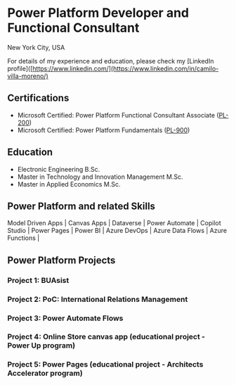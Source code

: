 # Power Platform Developer and Functional Consultant
New York City, USA

For details of my experience and education, please check my [LinkedIn profile]([https://www.linkedin.com/](https://www.linkedin.com/in/camilo-villa-moreno/) 

## Certifications
- Microsoft Certified: Power Platform Functional Consultant Associate ([PL-200](https://learn.microsoft.com/api/credentials/share/en-us/camilovillam/7E93DCEB794FFFD8?sharingId=2FEA0D547B3520DC)) 
- Microsoft Certified: Power Platform Fundamentals ([PL-900](https://learn.microsoft.com/api/credentials/share/en-us/camilovillam/512AE2FB181DCE59?sharingId=2FEA0D547B3520DC)) 
    
## Education
- Electronic Engineering B.Sc.
- Master in Technology and Innovation Management M.Sc.
- Master in Applied Economics M.Sc.

## Power Platform and related Skills
Model Driven Apps | Canvas Apps | Dataverse | Power Automate | Copilot Studio | Power Pages | Power BI | Azure DevOps | Azure Data Flows | Azure Functions |
  
## Power Platform Projects

### Project 1: BUAsist

### Project 2: PoC: International Relations Management

### Project 3: Power Automate Flows

### Project 4: Online Store canvas app (educational project - Power Up program)

### Project 5: Power Pages (educational project - Architects Accelerator program)
